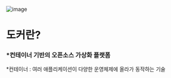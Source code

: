 ![image](https://user-images.githubusercontent.com/11959111/158748603-05a06049-e44b-4bad-ab46-90efb867fee6.png)

# 도커란?
### *컨테이너 기반의 오픈소스 가상화 플랫폼
*컨테이너 : 여러 애플리케이션이 다양한 운영체제에 올라가 동작하는 기술



